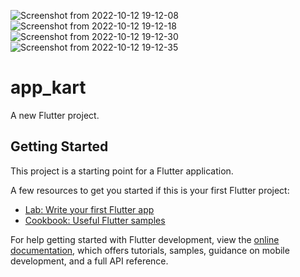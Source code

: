![Screenshot from 2022-10-12 19-12-08](https://user-images.githubusercontent.com/108852286/195359196-c1b2a9f9-22ea-49a7-9a78-884f1a63350c.png)
![Screenshot from 2022-10-12 19-12-18](https://user-images.githubusercontent.com/108852286/195359193-83c6da27-b161-4aef-91c9-2db20e0519ba.png)
![Screenshot from 2022-10-12 19-12-30](https://user-images.githubusercontent.com/108852286/195359186-e679c72d-a947-4ebf-a8f9-fce9c58dc3dc.png)
![Screenshot from 2022-10-12 19-12-35](https://user-images.githubusercontent.com/108852286/195359180-6027838b-5dff-42d5-ba1d-8b775e750943.png)
# app_kart

A new Flutter project.

## Getting Started

This project is a starting point for a Flutter application.

A few resources to get you started if this is your first Flutter project:

- [Lab: Write your first Flutter app](https://docs.flutter.dev/get-started/codelab)
- [Cookbook: Useful Flutter samples](https://docs.flutter.dev/cookbook)

For help getting started with Flutter development, view the
[online documentation](https://docs.flutter.dev/), which offers tutorials,
samples, guidance on mobile development, and a full API reference.
